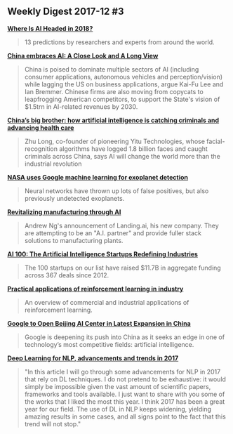 ## Weekly Digest 2017-12 \#3

**[Where Is AI Headed in 2018?](https://blogs.nvidia.com/blog/2017/12/03/ai-headed-2018)**
> 13 predictions by researchers and experts from around the world.

**[China embraces AI: A Close Look and A Long View](https://www.eurasiagroup.net/files/upload/China_Embraces_AI.pdf)**
> China is poised to dominate multiple sectors of AI (including consumer applications, autonomous vehicles and perception/vision) while lagging the US on business applications, argue Kai-Fu Lee and Ian Bremmer. Chinese firms are also moving from copycats to leapfrogging American competitors, to support the State's vision of $1.5trn in AI-related revenues by 2030.

**[China’s big brother: how artificial intelligence is catching criminals and advancing health care](http://www.scmp.com/magazines/post-magazine/long-reads/article/2123415/doctor-border-guard-policeman-artificial)**
> Zhu Long, co-founder of pioneering Yitu Technologies, whose facial-recognition algorithms have logged 1.8 billion faces and caught criminals across China, says AI will change the world more than the industrial revolution

**[NASA uses Google machine learning for exoplanet detection](http://www.zdnet.com/article/nasa-uses-google-machine-learning-for-exoplanet-detection/)**
> Neural networks have thrown up lots of false positives, but also previously undetected exoplanets.

**[Revitalizing manufacturing through AI](https://medium.com/@andrewng/revitalizing-manufacturing-through-ai-a9ad32e07814)**
> Andrew Ng's announcement of Landing.ai, his new company.  They are attempting to be an "A.I. partner" and provide fuller stack solutions to manufacturing plants.

**[AI 100: The Artificial Intelligence Startups Redefining Industries](https://www.cbinsights.com/research/artificial-intelligence-top-startups)**
> The 100 startups on our list have raised $11.7B in aggregate funding across 367 deals since 2012.

**[Practical applications of reinforcement learning in industry](https://www.oreilly.com/ideas/practical-applications-of-reinforcement-learning-in-industry)**
> An overview of commercial and industrial applications of reinforcement learning.

**[Google to Open Beijing AI Center in Latest Expansion in China](https://www.bloomberg.com/news/articles/2017-12-13/google-to-open-beijing-ai-center-in-latest-expansion-in-china)**
> Google is deepening its push into China as it seeks an edge in one of technology’s most competitive fields: artificial intelligence.

**[Deep Learning for NLP, advancements and trends in 2017](https://tryolabs.com/blog/2017/12/12/deep-learning-for-nlp-advancements-and-trends-in-2017)**
> "In this article I will go through some advancements for NLP in 2017 that rely on DL techniques. I do not pretend to be exhaustive: it would simply be impossible given the vast amount of scientific papers, frameworks and tools available. I just want to share with you some of the works that I liked the most this year. I think 2017 has been a great year for our field. The use of DL in NLP keeps widening, yielding amazing results in some cases, and all signs point to the fact that this trend will not stop."




